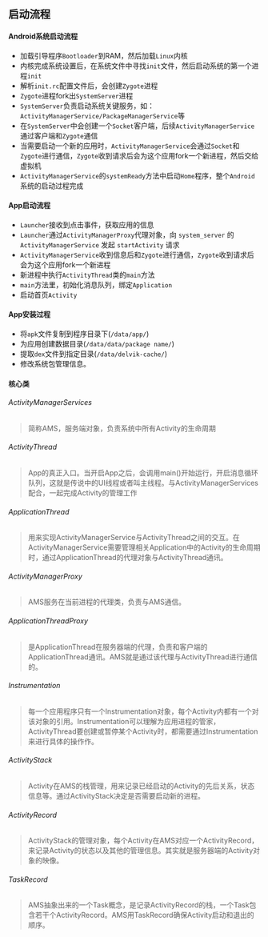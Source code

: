 ## 启动流程

#### Android系统启动流程
 - 加载引导程序`Bootloader`到RAM，然后加载`Linux`内核
 - 内核完成系统设置后，在系统文件中寻找`init`文件，然后启动系统的第一个进程`init`
 - 解析`init.rc`配置文件后，会创建`Zygote`进程
 - `Zygote`进程fork出`SystemServer`进程
 - `SystemServer`负责启动系统关键服务，如：`ActivityManagerService/PackageManagerService`等
 - 在`SystemServer`中会创建一个`Socket`客户端，后续`ActivityManagerService`通过客户端和`Zygote`通信
 - 当需要启动一个新的应用时，`ActivityManagerService`会通过`Socket`和`Zygote`进行通信，`Zygote`收到请求后会为这个应用fork一个新进程，然后交给虚拟机
 - `ActivityManagerService`的`systemReady`方法中启动`Home`程序，整个`Android`系统的启动过程完成
 
#### App启动流程
 - `Launcher`接收到点击事件，获取应用的信息
 - `Launcher`通过`ActivityManagerProxy`代理对象，向 `system_server` 的 `ActivityManagerService` 发起 `startActivity` 请求
 - `ActivityManagerService`收到信息后和`Zygote`进行通信，`Zygote`收到请求后会为这个应用fork一个新进程
 - 新进程中执行`ActivityThread`类的`main`方法
 - `main`方法里，初始化消息队列，绑定`Application`
 - 启动首页`Activity`

#### App安装过程
 - 将`apk`文件复制到程序目录下(`/data/app/`)
 - 为应用创建数据目录(`/data/data/package name/`)
 - 提取`dex`文件到指定目录(`/data/delvik-cache/`)
 - 修改系统包管理信息。
 
#### 核心类
###### ActivityManagerServices
 > 简称AMS，服务端对象，负责系统中所有Activity的生命周期
###### ActivityThread
 > App的真正入口。当开启App之后，会调用main()开始运行，开启消息循环队列，这就是传说中的UI线程或者叫主线程。与ActivityManagerServices配合，一起完成Activity的管理工作
###### ApplicationThread
 > 用来实现ActivityManagerService与ActivityThread之间的交互。在ActivityManagerService需要管理相关Application中的Activity的生命周期时，通过ApplicationThread的代理对象与ActivityThread通讯。
###### ActivityManagerProxy
 > AMS服务在当前进程的代理类，负责与AMS通信。
###### ApplicationThreadProxy
 > 是ApplicationThread在服务器端的代理，负责和客户端的ApplicationThread通讯。AMS就是通过该代理与ActivityThread进行通信的。
###### Instrumentation
 > 每一个应用程序只有一个Instrumentation对象，每个Activity内都有一个对该对象的引用。Instrumentation可以理解为应用进程的管家，ActivityThread要创建或暂停某个Activity时，都需要通过Instrumentation来进行具体的操作作。
###### ActivityStack
 > Activity在AMS的栈管理，用来记录已经启动的Activity的先后关系，状态信息等。通过ActivityStack决定是否需要启动新的进程。
###### ActivityRecord
 > ActivityStack的管理对象，每个Activity在AMS对应一个ActivityRecord，来记录Activity的状态以及其他的管理信息。其实就是服务器端的Activity对象的映像。
###### TaskRecord
 > AMS抽象出来的一个Task概念，是记录ActivityRecord的栈，一个Task包含若干个ActivityRecord。AMS用TaskRecord确保Activity启动和退出的顺序。
